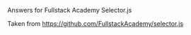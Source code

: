 Answers for Fullstack Academy Selector.js

Taken from https://github.com/FullstackAcademy/selector.js